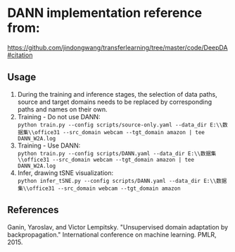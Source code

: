 # DANN implementation reference from:  
https://github.com/jindongwang/transferlearning/tree/master/code/DeepDA#citation

## Usage

1. During the training and inference stages, the selection of data paths, source and target domains needs to be replaced by corresponding paths and names on their own.
2. Training - Do not use DANN:  
`python train.py --config scripts/source-only.yaml --data_dir E:\\数据集\\office31 --src_domain webcam --tgt_domain amazon | tee DANN_W2A.log`
3. Training - Use DANN:  
`python train.py --config scripts/DANN.yaml --data_dir E:\\数据集\\office31 --src_domain webcam --tgt_domain amazon | tee DANN_W2A.log`
4. Infer, drawing tSNE visualization:  
`python infer_tSNE.py --config scripts/DANN.yaml --data_dir E:\\数据集\\office31 --src_domain webcam --tgt_domain amazon`


## References

Ganin, Yaroslav, and Victor Lempitsky. "Unsupervised domain adaptation by backpropagation." International conference on machine learning. PMLR, 2015.


